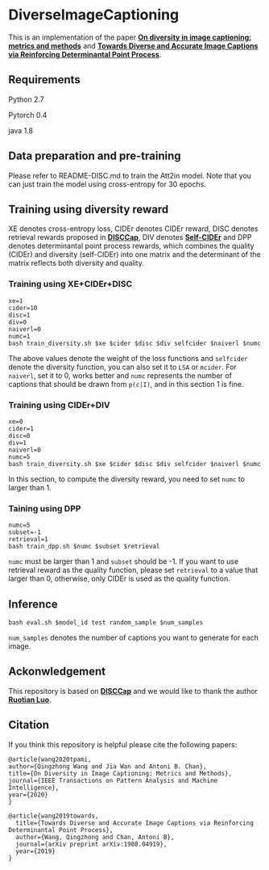 # DiverseImageCaptioning
This is an implementation of the paper [**On diversity in image captioning: metrics and methods**](https://doi.ieeecomputersociety.org/10.1109/TPAMI.2020.3013834) and [**Towards Diverse and Accurate Image Captions via Reinforcing Determinantal Point Process**](https://arxiv.org/abs/1908.04919).

## Requirements
Python 2.7

Pytorch 0.4

java 1.8

## Data preparation and pre-training
Please refer to README-DISC.md to train the Att2in model. Note that you can just train the model using cross-entropy for 30 epochs.

## Training using diversity reward
XE denotes cross-entropy loss, CIDEr denotes CIDEr reward, DISC denotes retrieval rewards proposed in [**DISCCap**](https://openaccess.thecvf.com/content_cvpr_2018/papers/Luo_Discriminability_Objective_for_CVPR_2018_paper.pdf), DIV denotes [**Self-CIDEr**](https://openaccess.thecvf.com/content_CVPR_2019/html/Wang_Describing_Like_Humans_On_Diversity_in_Image_Captioning_CVPR_2019_paper.html) and DPP denotes determinantal point process rewards, which combines the quality (CIDEr) and diversity (self-CIDEr) into one matrix and the determinant of the matrix reflects both diversity and quality.
### Training using XE+CIDEr+DISC
```
xe=1
cider=10
disc=1
div=0
naiverl=0
numc=1
bash train_diversity.sh $xe $cider $disc $div selfcider $naiverl $numc
```

The above values denote the weight of the loss functions and ```selfcider``` denote the diversity function, you can also set it to ```LSA``` or ```mcider```. For ```naiverl```, set it to 0, works better and ```numc``` represents the number of captions that should be drawn from ```p(c|I)```, and in this section 1 is fine.
### Training using CIDEr+DIV
```
xe=0
cider=1
disc=0
div=1
naiverl=0
numc=5
bash train_diversity.sh $xe $cider $disc $div selfcider $naiverl $numc
```

In this section, to compute the diversity reward, you need to set ```numc``` to larger than 1.

### Taining using DPP
```
numc=5
subset=-1
retrieval=1
bash train_dpp.sh $numc $subset $retrieval
```

```numc``` must be larger than 1 and ```subset``` should be -1. If you want to use retrieval reward as the quality function, please set ```retrieval``` to a value that larger than 0, otherwise, only CIDEr is used as the quality function.

## Inference
```bash eval.sh $model_id test random_sample $num_samples```

```num_samples``` denotes the number of captions you want to generate for each image.

## Ackonwledgement
This repository is based on [**DISCCap**](https://openaccess.thecvf.com/content_cvpr_2018/papers/Luo_Discriminability_Objective_for_CVPR_2018_paper.pdf) and we would like to thank the author [**Ruotian Luo**](https://ttic.uchicago.edu/~rluo/).

## Citation
If you think this repository is helpful please cite the following papers:
```
@article{wang2020tpami,
author={Qingzhong Wang and Jia Wan and Antoni B. Chan},
title={On Diversity in Image Captioning: Metrics and Methods},
journal={IEEE Transactions on Pattern Analysis and Machine Intelligence},
year={2020}
}

@article{wang2019towards,
  title={Towards Diverse and Accurate Image Captions via Reinforcing Determinantal Point Process},
  author={Wang, Qingzhong and Chan, Antoni B},
  journal={arXiv preprint arXiv:1908.04919},
  year={2019}
}
```
